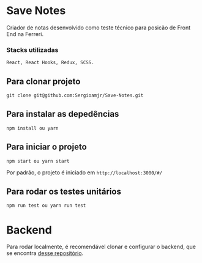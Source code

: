 # Save Notes

Criador de notas desenvolvido como teste técnico para posicão de Front End na Ferreri.

### Stacks utilizadas

`React, React Hooks, Redux, SCSS.`

## Para clonar projeto

`git clone git@github.com:Sergioamjr/Save-Notes.git`

## Para instalar as depedências

`npm install ou yarn`

## Para iniciar o projeto

`npm start ou yarn start`

Por padrão, o projeto é iniciado em `http://localhost:3000/#/`

## Para rodar os testes unitários

`npm run test ou yarn run test`

# Backend

Para rodar localmente, é recomendável clonar e configurar o backend, que se encontra [desse repositório](https://github.com/Sergioamjr/save-notes-backend).
